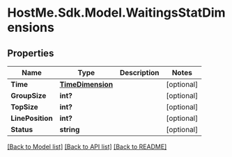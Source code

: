 # HostMe.Sdk.Model.WaitingsStatDimensions
## Properties

Name | Type | Description | Notes
------------ | ------------- | ------------- | -------------
**Time** | [**TimeDimension**](TimeDimension.md) |  | [optional] 
**GroupSize** | **int?** |  | [optional] 
**TopSize** | **int?** |  | [optional] 
**LinePosition** | **int?** |  | [optional] 
**Status** | **string** |  | [optional] 

[[Back to Model list]](../README.md#documentation-for-models) [[Back to API list]](../README.md#documentation-for-api-endpoints) [[Back to README]](../README.md)

